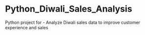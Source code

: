 # Python_Diwali_Sales_Analysis
Python project for - Analyze Diwali sales data to improve customer experience and sales

